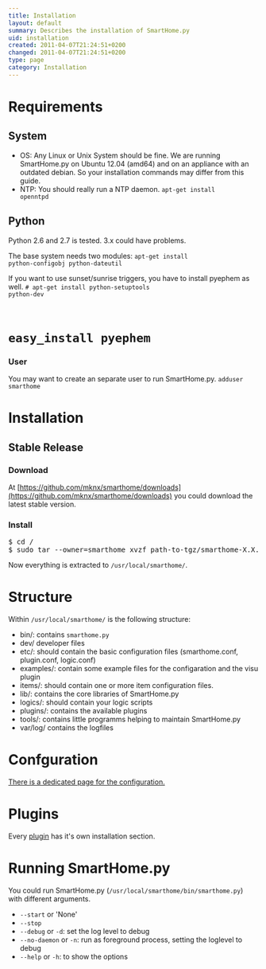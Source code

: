 ```yaml
---
title: Installation
layout: default
summary: Describes the installation of SmartHome.py
uid: installation
created: 2011-04-07T21:24:51+0200
changed: 2011-04-07T21:24:51+0200
type: page
category: Installation
---
```


Requirements
============

System
------

* OS: Any Linux or Unix System should be fine. We are running SmartHome.py on Ubuntu 12.04 (amd64) and on an appliance with an outdated debian. So your installation commands may differ from this guide.
* NTP: You should really run a NTP daemon. <code>apt-get install openntpd</code>

Python
------
Python 2.6 and 2.7 is tested. 3.x could have problems.

The base system needs two modules:
<code>apt-get install python-configobj python-dateutil</code>

If you want to use sunset/sunrise triggers, you have to install pyephem as well.
<code># apt-get install python-setuptools python-dev
# easy_install pyephem</code>

### User
You may want to create an separate user to run SmartHome.py. <code>adduser smarthome</code>

# Installation

## Stable Release

### Download
At [https://github.com/mknx/smarthome/downloads](https://github.com/mknx/smarthome/downloads) you could download the latest stable version.

### Install
<pre>$ cd /
$ sudo tar --owner=smarthome xvzf path-to-tgz/smarthome-X.X.tgz
</pre>
Now everything is extracted to <code>/usr/local/smarthome/</code>.

# Structure
Within <code>/usr/local/smarthome/</code> is the following structure:

 * bin/: contains <code>smarthome.py</code>
 * dev/ developer files
 * etc/: should contain the basic configuration files (smarthome.conf, plugin.conf, logic.conf)
 * examples/: contain some example files for the configaration and the visu plugin
 * items/: should contain one or more item configuration files.
 * lib/: contains the core libraries of SmartHome.py
 * logics/: should contain your logic scripts
 * plugins/: contains the available plugins
 * tools/: contains little programms helping to maintain SmartHome.py
 * var/log/ contains the logfiles

Confguration
============
[There is a dedicated page for the configuration.](/smarthome/config)

Plugins
=======
Every [plugin](/smarthome/plugins/) has it's own installation section.

Running SmartHome.py
====================
You could run SmartHome.py (`/usr/local/smarthome/bin/smarthome.py`) with different arguments.

* `--start` or 'None'
* `--stop`
* `--debug` or `-d`: set the log level to debug
* `--no-daemon` or `-n`: run as foreground process, setting the loglevel to debug
* `--help` or `-h`: to show the options
